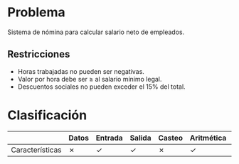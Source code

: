# Problema

Sistema de nómina para calcular salario neto de empleados.

## Restricciones

- Horas trabajadas no pueden ser negativas.
- Valor por hora debe ser ≥ al salario mínimo legal.
- Descuentos sociales no pueden exceder el 15% del total.

# Clasificación
|  | Datos | Entrada | Salida | Casteo | Aritmética | Relacionales | Lógicos | Condicionales | Ciclo | Matrices | Funciones |
|----------|-------|---------|--------|--------|------------|--------------|---------|---------------|-------|----------|-------------|
| Características | ✗ | ✓ | ✓ | ✗ | ✓ | ✗ | ✗ | ✗ | ✗ | ✗ | ✗ |
